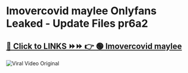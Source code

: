 
 # Imovercovid maylee Onlyfans Leaked - Update Files pr6a2

## <h2><a href="https://clipsfans.com/Imovercovid_maylee&ref=git">🔗 Click to LINKS ⏩⏩ 👉 🟢 Imovercovid maylee </a></h2>

<a href="https://clipsfans.com/Imovercovid_maylee&ref=git" rel="nofollow" data-target="animated-image.originalLink"><img src="https://i.ibb.co.com/xMMVF88/686577567.gif" alt="Viral Video Original" style="max-width: 100%; display: inline-block;" data-target="animated-image.originalImage"></a>

